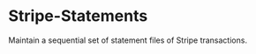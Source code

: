 Stripe-Statements
=================

Maintain a sequential set of statement files of Stripe transactions.
